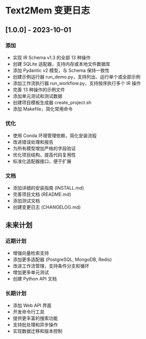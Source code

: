 # Text2Mem 变更日志

## [1.0.0] - 2023-10-01

### 添加
- 实现 IR Schema v1.3 的全部 13 种操作
- 创建 SQLite 适配器，支持内存或本地文件数据库
- 添加 Pydantic v2 模型，与 Schema 保持一致性
- 创建示例运行器 run_demo.py，支持列出、运行单个或全部示例
- 添加工作流执行器 run_workflow.py，支持按序执行多个 IR 操作
- 完善 13 种操作的示例文件
- 添加单元测试和测试数据
- 创建项目模板生成器 create_project.sh
- 添加 Makefile，简化常用命令

### 优化
- 使用 Conda 环境管理依赖，简化安装流程
- 改进错误处理和报告
- 为所有模型增加严格的字段验证
- 优化项目结构，提高代码复用性
- 标准化适配器接口，便于扩展

### 文档
- 添加详细的安装指南 (INSTALL.md)
- 完善项目文档 (README.md)
- 添加测试文档
- 创建变更日志 (CHANGELOG.md)

## 未来计划

### 近期计划
- 增强向量检索支持
- 添加更多适配器 (PostgreSQL, MongoDB, Redis)
- 改进工作流管理，支持条件分支和循环
- 增加更多单元测试
- 创建 Python API 文档

### 长期计划
- 添加 Web API 界面
- 开发命令行工具
- 提供更丰富的搜索功能
- 支持批处理和异步操作
- 实现数据迁移和版本控制
